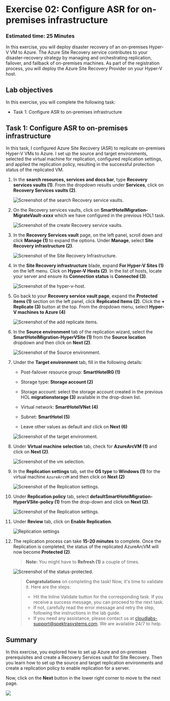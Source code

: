 # Exercise 02: Configure ASR for on-premises infrastructure

### Estimated time: 25 Minutes

In this exercise, you will deploy disaster recovery of an on-premises Hyper-V VM to Azure. The Azure Site Recovery service contributes to your disaster-recovery strategy by managing and orchestrating replication, failover, and failback of on-premises machines. As part of the registration process, you will deploy the Azure Site Recovery Provider on your Hyper-V host.

## Lab objectives

In this exercise, you will complete the following task:

- Task 1: Configure ASR to on-premises infrastructure

## Task 1: Configure ASR to on-premises infrastructure

In this task, I configured Azure Site Recovery (ASR) to replicate on-premises Hyper-V VMs to Azure. I set up the source and target environments, selected the virtual machine for replication, configured replication settings, and applied the replication policy, resulting in the successful protection status of the replicated VM.

1. In the **search resources, services and docs bar**, type **Recovery services vaults (1)**. From the dropdown results under **Services**, click on **Recovery Services vaults (2)**.
   
    ![Screenshot of the search Recovery service vaults.](Images/image61.png "Recovery service vaults")
    
1. On the Recovery services vaults, click on **SmartHotelMigration<inject key="DeploymentID" enableCopy="false" />-MigrateVault-_xxxx_** which we have configured in the previous HOL1 task.  

    ![Screenshot of the create Recovery service vaults.](Images/image62.png "create Recovery service vaults")

1. In the **Recovery Services vault** page, on the left panel, scroll down and click **Manage (1)** to expand the options. Under **Manage**, select **Site Recovery infrastructure (2)**.

    ![Screenshot of the Site Recovery Infrastructure.](Images/image63.png)

1. In the **Site Recovery infrastructure** blade, expand **For Hyper-V Sites (1)** on the left menu. Click on **Hyper-V Hosts (2)**. In the list of hosts, locate your server and ensure its **Connection status** is **Connected (3)**.

    ![Screenshot of the hyper-v-host.](Images/image64.png "hyper-v-host")  

1. Go back to your **Recovery service vault page**, expand the **Protected items (1)** section on the left panel, click **Replicated Items (2)**. Click the **+ Replicate (3)** button at the top. From the dropdown menu, select **Hyper-V machines to Azure (4)**

    ![Screenshot of the add replicate items.](Images/image65.png "add replicate items") 
   
1. In the **Source environment** tab of the replication wizard, select the **SmartHotelMigration<inject key="DeploymentID" enableCopy="false" />-HyperVSite (1)** from the **Source location** dropdown and then click on **Next (2)**.
 
    ![Screenshot of the Source environment.](Images/image66.png "Source environment") 

1. Under the **Target environment** tab, fill in the following details:

   - Post-failover resource group: **SmartHotelRG (1)**
   
   - Storage type: **Storage account (2)**

   - Storage account: select the storage account created in the previous HOL **migrationstorage<inject key="DeploymentID" enableCopy="false" /> (3)** available in the drop-down list.   
   
   - Virtual network: **SmartHotelVNet (4)**

   - Subnet: **SmartHotel (5)**
   
   - Leave other values as default and click on **Next (6)**
   
    ![Screenshot of the target environment.](Images/image67.png "Source environment")    
    
1. Under **Virtual machine selection** tab, check for **AzureArcVM (1)** and click on **Next (2)**.

    ![Screenshot of the vm selection.](Images/image68.png "vm selection")

1. In the **Replication settings** tab, set the **OS type** to **Windows (1)** for the virtual machine `AzureArcVM` and then click on **Next (2)**

    ![Screenshot of the Replication settings.](Images/image69.png "Replication settings")
     
1. Under **Replication policy** tab, select **defaultSmartHotelMigration<inject key="DeploymentID" enableCopy="false" />-HyperVSite-policy (1)** from the drop-down and click on **Next (2)**.  

    ![Screenshot of the Replication settings.](Images/image610.png "Replication settings")
   
1. Under **Review** tab, click on **Enable Replication**.

    ![](Images/image611.png "Replication settings")

1. The replication process can take **15-20 minutes** to complete. Once the Replication is completed, the status of the replicated AzureArcVM will now become **Protected (2)**.

   > **Note:** You might have to **Refresh (1)** a couple of times.

    ![Screenshot of the status-protected.](Images/image612.png "status-protected")

    > **Congratulations** on completing the task! Now, it's time to validate it. Here are the steps:
    > - Hit the Inline Validate button for the corresponding task. If you receive a success message, you can proceed to the next task. 
    > - If not, carefully read the error message and retry the step, following the instructions in the lab guide.
    > - If you need any assistance, please contact us at cloudlabs-support@spektrasystems.com. We are available 24/7 to help.

   <validation step="6f4ede7d-d07d-4209-b748-c272002a4085" />
   
## Summary

In this exercise, you explored how to set up Azure and on-premises prerequisites and create a Recovery Services vault for Site Recovery. Then you learn how to set up the source and target replication environments and create a replication policy to enable replication for a server.

Now, click on the **Next** button in the lower right corner to move to the next page.

   ![](./Images/Lab06-Nextpagebutton.png)